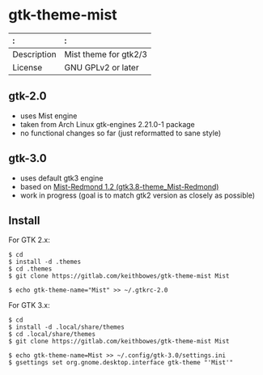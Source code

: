 # gtk-theme-mist

:          |:
:----------|:-------------------
Description|Mist theme for gtk2/3
License    |GNU GPLv2 or later

## gtk-2.0

  - uses Mist engine
  - taken from Arch Linux gtk-engines 2.21.0-1 package
  - no functional changes so far (just reformatted to sane style)

## gtk-3.0

  - uses default gtk3 engine
  - based on [Mist-Redmond 1.2
    (gtk3.8-theme\_Mist-Redmond)](http://gnome-look.org/content/show.php?content=155580)
  - work in progress (goal is to match gtk2 version as closely as possible)

## Install

For GTK 2.x:

    $ cd
    $ install -d .themes
    $ cd .themes
    $ git clone https://gitlab.com/keithbowes/gtk-theme-mist Mist

    $ echo gtk-theme-name="Mist" >> ~/.gtkrc-2.0

For GTK 3.x:

    $ cd
    $ install -d .local/share/themes
    $ cd .local/share/themes
    $ git clone https://gitlab.com/keithbowes/gtk-theme-mist Mist

    $ echo gtk-theme-name=Mist >> ~/.config/gtk-3.0/settings.ini
    $ gsettings set org.gnome.desktop.interface gtk-theme "'Mist'"
